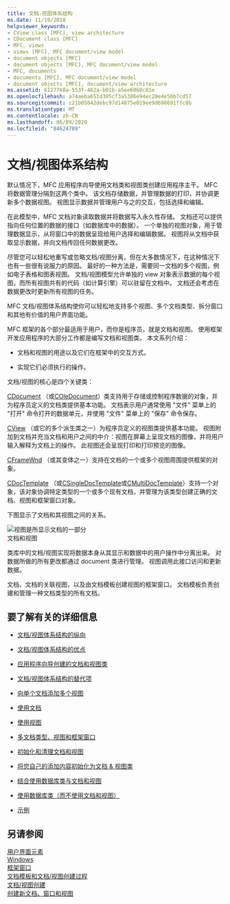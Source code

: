 ```yaml
---
title: 文档-视图体系结构
ms.date: 11/19/2018
helpviewer_keywords:
- CView class [MFC], view architecture
- CDocument class [MFC]
- MFC, views
- views [MFC], MFC document/view model
- document objects [MFC]
- document objects [MFC], MFC document/view model
- MFC, documents
- documents [MFC], MFC document/view model
- document objects [MFC], document/view architecture
ms.assetid: 6127768a-553f-462a-b01b-a5ee6068c81e
ms.openlocfilehash: a74aeba651d385cf3a5386e94ec20e4e56b7cd57
ms.sourcegitcommit: c21b05042debc97d14875e019ee9d698691ffc0b
ms.translationtype: MT
ms.contentlocale: zh-CN
ms.lasthandoff: 06/09/2020
ms.locfileid: "84624789"
---
```

# <a name="documentview-architecture"></a>文档/视图体系结构

默认情况下，MFC 应用程序向导使用文档类和视图类创建应用程序主干。 MFC 将数据管理分隔到这两个类中。 该文档存储数据，并管理数据的打印，并协调更新多个数据视图。 视图显示数据并管理用户与之的交互，包括选择和编辑。

在此模型中，MFC 文档对象读取数据并将数据写入永久性存储。 文档还可以提供指向任何位置的数据的接口（如数据库中的数据）。 一个单独的视图对象，用于管理数据显示，从将窗口中的数据呈现给用户选择和编辑数据。 视图将从文档中获取显示数据，并向文档传回任何数据更改。

尽管您可以轻松地重写或忽略文档/视图分离，但在大多数情况下，在这种情况下也有一些很有说服力的原因。 最好的一种方法是，需要同一文档的多个视图，例如电子表格和图表视图。 文档/视图模型允许单独的 view 对象表示数据的每个视图，而所有视图共有的代码（如计算引擎）可以驻留在文档中。 文档还会考虑在数据更改时更新所有视图的任务。

MFC 文档/视图体系结构使你可以轻松地支持多个视图、多个文档类型、拆分窗口和其他有价值的用户界面功能。

MFC 框架的各个部分最适用于用户，而你是程序员，就是文档和视图。 使用框架开发应用程序的大部分工作都是编写文档和视图类。 本文系列介绍：

- 文档和视图的用途以及它们在框架中的交互方式。

- 实现它们必须执行的操作。

文档/视图的核心是四个关键类：

[CDocument](reference/cdocument-class.md) （或[COleDocument](reference/coledocument-class.md)）类支持用于存储或控制程序数据的对象，并为程序员定义的文档类提供基本功能。 文档表示用户通常使用 "文件" 菜单上的 "打开" 命令打开的数据单元，并使用 "文件" 菜单上的 "保存" 命令保存。

[CView](reference/cview-class.md) （或它的多个派生类之一）为程序员定义的视图类提供基本功能。 视图附加到文档并充当文档和用户之间的中介：视图在屏幕上呈现文档的图像，并将用户输入解释为文档上的操作。 此视图还会呈现打印和打印预览的图像。

[CFrameWnd](reference/cframewnd-class.md) （或其变体之一）支持在文档的一个或多个视图周围提供框架的对象。

[CDocTemplate](reference/cdoctemplate-class.md) （或[CSingleDocTemplate](reference/csingledoctemplate-class.md)或[CMultiDocTemplate](reference/cmultidoctemplate-class.md)）支持一个对象，该对象协调特定类型的一个或多个现有文档，并管理为该类型创建正确的文档、视图和框架窗口对象。

下图显示了文档和其视图之间的关系。

![视图是所显示文档的一部分](../mfc/media/vc379n1.gif "视图是所显示文档的一部分") <br/>
文档和视图

类库中的文档/视图实现将数据本身从其显示和数据中的用户操作中分离出来。 对数据所做的所有更改都通过 document 类进行管理。 视图调用此接口访问和更新数据。

文档、文档的关联视图，以及由文档模板创建视图的框架窗口。 文档模板负责创建和管理一种文档类型的所有文档。

## <a name="what-do-you-want-to-know-more-about"></a>要了解有关的详细信息

- [文档/视图体系结构的纵向](a-portrait-of-the-document-view-architecture.md)

- [文档/视图体系结构的优点](advantages-of-the-document-view-architecture.md)

- [应用程序向导创建的文档和视图类](document-and-view-classes-created-by-the-mfc-application-wizard.md)

- [文档/视图体系结构的替代项](alternatives-to-the-document-view-architecture.md)

- [向单个文档添加多个视图](adding-multiple-views-to-a-single-document.md)

- [使用文档](using-documents.md)

- [使用视图](using-views.md)

- [多文档类型、视图和框架窗口](multiple-document-types-views-and-frame-windows.md)

- [初始化和清理文档和视图](initializing-and-cleaning-up-documents-and-views.md)

- [将您自己的添加内容初始化为文档 & 视图类](creating-new-documents-windows-and-views.md)

- [结合使用数据库类与文档和视图](../data/mfc-using-database-classes-with-documents-and-views.md)

- [使用数据库类（而不使用文档和视图）](../data/mfc-using-database-classes-without-documents-and-views.md)

- [示例](../overview/visual-cpp-samples.md)

## <a name="see-also"></a>另请参阅

[用户界面元素](user-interface-elements-mfc.md)<br/>
[Windows](windows.md)<br/>
[框架窗口](frame-windows.md)<br/>
[文档模板和文档/视图创建过程](document-templates-and-the-document-view-creation-process.md)<br/>
[文档/视图创建](document-view-creation.md)<br/>
[创建新文档、窗口和视图](creating-new-documents-windows-and-views.md)
